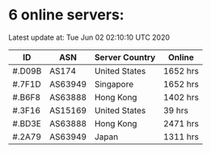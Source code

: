 # 6 online servers:

Latest update at: Tue Jun 02 02:10:10 UTC 2020

| ID | ASN | Server Country | Online |
| -- | --- | -------------- | ------ |
| #.D09B | AS174 | United States | 1652 hrs |
| #.7F1D | AS63949 | Singapore | 1652 hrs |
| #.B6F8 | AS63888 | Hong Kong | 1402 hrs |
| #.3F16 | AS15169 | United States | 39 hrs |
| #.BD3E | AS63888 | Hong Kong | 2471 hrs |
| #.2A79 | AS63949 | Japan | 1311 hrs |

